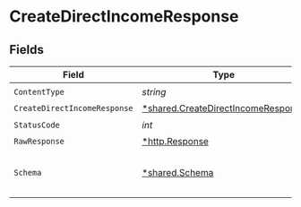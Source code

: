 # CreateDirectIncomeResponse


## Fields

| Field                                                                                   | Type                                                                                    | Required                                                                                | Description                                                                             |
| --------------------------------------------------------------------------------------- | --------------------------------------------------------------------------------------- | --------------------------------------------------------------------------------------- | --------------------------------------------------------------------------------------- |
| `ContentType`                                                                           | *string*                                                                                | :heavy_check_mark:                                                                      | N/A                                                                                     |
| `CreateDirectIncomeResponse`                                                            | [*shared.CreateDirectIncomeResponse](../../models/shared/createdirectincomeresponse.md) | :heavy_minus_sign:                                                                      | Success                                                                                 |
| `StatusCode`                                                                            | *int*                                                                                   | :heavy_check_mark:                                                                      | N/A                                                                                     |
| `RawResponse`                                                                           | [*http.Response](https://pkg.go.dev/net/http#Response)                                  | :heavy_minus_sign:                                                                      | N/A                                                                                     |
| `Schema`                                                                                | [*shared.Schema](../../models/shared/schema.md)                                         | :heavy_minus_sign:                                                                      | The request made is not valid.                                                          |